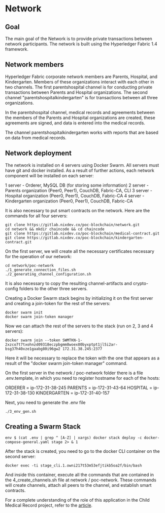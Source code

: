 # Network

## Goal

The main goal of the Network is to provide private transactions between network participants. The network is built using the Hyperledger Fabric 1.4 framework.

## Network members

Hyperledger Fabric corporate network members are Parents, Hospital, and Kindergarten. Members of these organizations interact with each other in two channels. The first parentshospital channel is for conducting private transactions between Parents and Hospital organizations. The second channel "parentshospitalkindergarten" is for transactions between all three organizations.

In the parentshospital channel, medical records and agreements between the members of the Parents and Hospital organizations are created, these agreements are signed, and data is entered into the medical records.

The channel parentshospitalkindergarten works with reports that are based on data from medical records.

## Network deployment

The network is installed on 4 servers using Docker Swarm. All servers must have git and docker installed. As a result of further actions, each network component will be installed on each server:

1 server - Orderer, MySQL DB (for storing some information)
2 server - Parents organization (Peer0, Peer1), CouchDB, Fabric-CA, CLI
3 server - Hospital organization (Peer0, Peer1), CouchDB, Fabric-CA
4 server - Kindergarten organization (Peer0, Peer1), CouchDB, Fabric-CA

It is also necessary to put smart contracts on the network. Here are the commands for all four servers:
```
git clone https://gitlab.nixdev.co/poc-blockchain/network.git
cd network && mkdir chaincode && cd chaincode
git clone https://gitlab.nixdev.co/poc-blockchain/medical-contract.git
git clone https://gitlab.nixdev.co/poc-blockchain/kindergarten-contract.git
```
On the first server, we will create all the necessary certificates necessary for the operation of our network:
```
cd network/poc-network
./1_generate_connection_files.sh
./2_generating_channel_configuration.sh
```
It is also necessary to copy the resulting channel-artifacts and crypto-config folders to the other three servers.

Creating a Docker Swarm stack begins by initializing it on the first server and creating a join-token for the rest of the servers:
```
docker swarm init
docker swarm join-token manager
```
Now we can attach the rest of the servers to the stack (run on 2, 3 and 4 servers):
```
docker swarm join --token SWMTKN-1-2xzco7t7txohnzd09318eczpbgmm8woex80byxptpt1jl5i2ar-bsg37h40xze1gaabg80i96gw2 172.31.38.245:2377
```
Here it will be necessary to replace the token with the one that appears as a result of the "docker swarm join-token manager" command.

On the first server in the network / poc-network folder there is a file .env.template, in which you need to register hostname for each of the hosts:

ORDERER = ip-172-31-38-245
PARENTS = ip-172-31-43-64
HOSPITAL = ip-172-31-38-130
KINDERGARTEN = ip-172-31-40-157

Next, you need to generate the .env file
```
./3_env_gen.sh
```
## Creating a Swarm Stack
```
env $ (cat .env | grep ^ [A-Z] | xargs) docker stack deploy -c docker-compose-general.yaml stage 2> & 1
```
After the stack is created, you need to go to the docker CLI container on the second server:
```
docker exec -ti stage_cli.1.owni217t53m53efjtikb5oa2f/bin/bash
```
And inside this container, execute all the commands that are contained in the 4_create_channels.sh file at network / poc-network. These commands will create channels, attach all peers to the channel, and establish smart contracts.

For a complete understanding of the role of this application in the Child Medical Record project, refer to the [article](https://www.google.com).